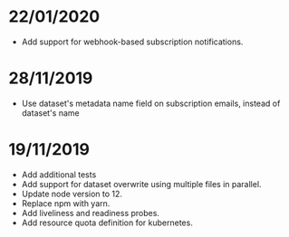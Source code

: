 # 22/01/2020
- Add support for webhook-based subscription notifications.

# 28/11/2019
- Use dataset's metadata name field on subscription emails, instead of dataset's name

# 19/11/2019

- Add additional tests
- Add support for dataset overwrite using multiple files in parallel.
- Update node version to 12.
- Replace npm with yarn.
- Add liveliness and readiness probes.
- Add resource quota definition for kubernetes.

